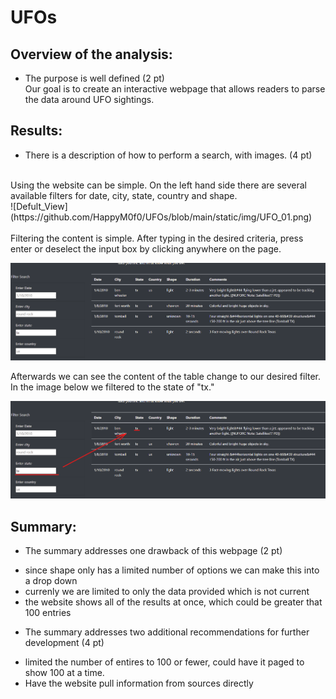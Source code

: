 # UFOs
 
<!-- When building a website. Sometimes it is helpful to create a site map that will help keep the larger picture intact. -->

<!-- ![Website_storyboard](https://github.com/HappyM0f0/UFOs/blob/main/static/img/website_storyboard.png) -->

<!-- # The written analysis has the following: -->

## Overview of the analysis:
* The purpose is well defined (2 pt)<br>
Our goal is to create an interactive webpage that allows readers to parse the data around UFO sightings.<br>
<!-- Building a page that using JavaScript that will dynamtically filter results based on user input.<br>
or<br> -->

## Results:
* There is a description of how to perform a search, with images. (4 pt)<br>
<br>
Using the website can be simple. On the left hand side there are several available filters for date, city, state, country and shape.<br>
![Defult_View](https://github.com/HappyM0f0/UFOs/blob/main/static/img/UFO_01.png)<br>
<br>
Filtering the content is simple. After typing in the desired criteria, press enter or deselect the input box by clicking anywhere on the page.<br>

![Post_filter_no_Markings](https://github.com/HappyM0f0/UFOs/blob/main/static/img/UFO_02.png)<br>

Afterwards we can see the content of the table change to our desired filter. In the image below we filtered to the state of "tx."<br>

![Post_filter_with_markings](https://github.com/HappyM0f0/UFOs/blob/main/static/img/UFO_02.1.png)<br>

## Summary:
* The summary addresses one drawback of this webpage (2 pt)<br>
- since shape only has a limited number of options we can make this into a drop down
- currenly we are limited to only the data provided which is not current
- the website shows all of the results at once, which could be greater that 100 entries

* The summary addresses two additional recommendations for further development (4 pt)<br>
- limited the number of entires to 100 or fewer, could have it paged to show 100 at a time.
- Have the website pull information from sources directly
